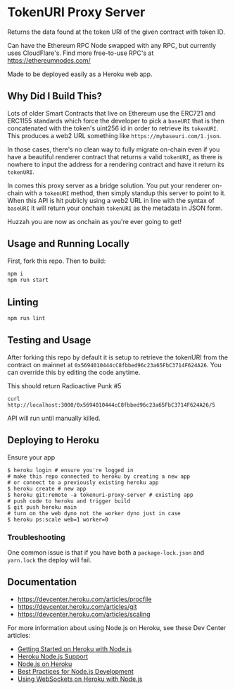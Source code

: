 # TokenURI Proxy Server

Returns the data found at the token URI of the given contract with token ID.

Can have the Ethereum RPC Node swapped with any RPC, but currently uses CloudFlare's. Find more free-to-use RPC's at https://ethereumnodes.com/

Made to be deployed easily as a Heroku web app.

## Why Did I Build This?

Lots of older Smart Contracts that live on Ethereum use the ERC721 and ERC1155 standards which force the developer to pick a `baseURI` that is then concatenated with the token's uint256 id in order to retrieve its `tokenURI`. This produces a web2 URL something like `https://mybaseuri.com/1.json`. 

In those cases, there's no clean way to fully migrate on-chain even if you have a beautiful renderer contract that returns a valid `tokenURI`, as there is nowhere to input the address for a rendering contract and have it return its `tokenURI`.

In comes this proxy server as a bridge solution. You put your renderer on-chain with a `tokenURI` method, then simply standup this server to point to it. When this API is hit publicly using a web2 URL in line with the syntax of `baseURI` it will return your onchain `tokenURI` as the metadata in JSON form.

Huzzah you are now as onchain as you're ever going to get!

## Usage and Running Locally

First, fork this repo. Then to build:

```sh
npm i
npm run start
```

## Linting

```sh
npm run lint
```

## Testing and Usage

After forking this repo by default it is setup to retrieve the tokenURI from the contract on mainnet at `0x5694010444cC8fbbed96c23a65FbC3714F624A26`. You can override this by editing the code anytime.

This should return Radioactive Punk #5
```
curl http://localhost:3000/0x5694010444cC8fbbed96c23a65FbC3714F624A26/5
```

API will run until manually killed.

## Deploying to Heroku

Ensure your app

```
$ heroku login # ensure you're logged in
# make this repo connected to heroku by creating a new app
# or connect to a previously existing heroku app
$ heroku create # new app
$ heroku git:remote -a tokenuri-proxy-server # existing app
# push code to heroku and trigger build
$ git push heroku main
# turn on the web dyno not the worker dyno just in case
$ heroku ps:scale web=1 worker=0
```

### Troubleshooting

One common issue is that if you have both a `package-lock.json` and `yarn.lock` the deploy will fail.

## Documentation

* https://devcenter.heroku.com/articles/procfile
* https://devcenter.heroku.com/articles/git
* https://devcenter.heroku.com/articles/scaling

For more information about using Node.js on Heroku, see these Dev Center articles:

- [Getting Started on Heroku with Node.js](https://devcenter.heroku.com/articles/getting-started-with-nodejs)
- [Heroku Node.js Support](https://devcenter.heroku.com/articles/nodejs-support)
- [Node.js on Heroku](https://devcenter.heroku.com/categories/nodejs)
- [Best Practices for Node.js Development](https://devcenter.heroku.com/articles/node-best-practices)
- [Using WebSockets on Heroku with Node.js](https://devcenter.heroku.com/articles/node-websockets)
